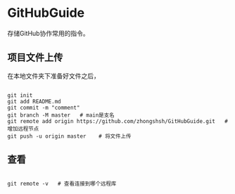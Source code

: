 # GitHubGuide

存储GitHub协作常用的指令。

## 项目文件上传

在本地文件夹下准备好文件之后，

```shell

git init
git add README.md
git commit -m "comment"
git branch -M master   # main是支名
git remote add origin https://github.com/zhongshsh/GitHubGuide.git   # 增加远程节点
git push -u origin master    # 将文件上传

```


## 查看

```shell

git remote -v   # 查看连接到哪个远程库

```
